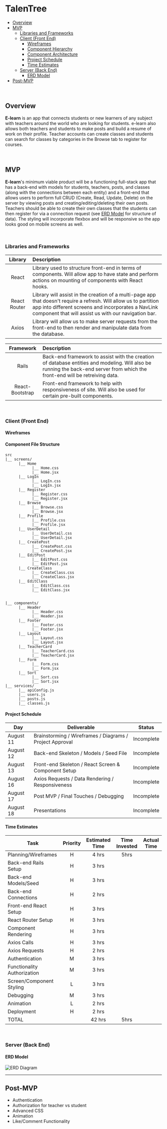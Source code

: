 # TalenTree

- [Overview](#overview)
- [MVP](#mvp)
  - [Libraries and Frameworks](#libraries-and-frameworks)
  - [Client (Front End)](#client-front-end)
    - [Wireframes](#wireframes)
    - [Component Hierarchy](#component-hierarchy)
    - [Component Architecture](#component-architecture)
    - [Project Schedule](#project-schedule)
    - [Time Estimates](#time-estimates)
  - [Server (Back End)](#server-back-end)
    - [ERD Model](#erd-model)
- [Post-MVP](#post-mvp)

<br>

## Overview

**E-learn** is an app that connects students or new learners of any subject with teachers around the world who are looking for students. e-learn also allows both teachers and students to make posts and build a resume of work on their profile. Teacher accounts can create classes and students can search for classes by categories in the Browse tab to register for courses.

<br>

## MVP

**E-learn**'s minimum viable product will be a functioning full-stack app that has a back-end with models for students, teachers, posts, and classes (along with the connections between each entity) and a front-end that allows users to perform full CRUD (Create, Read, Update, Delete) on the server by viewing posts and creating/editing/deleting their own posts. Teachers should be able to create their own classes that the students can then register for via a connection request (see [ERD Model](#erd-model) for structure of data). The styling will incorporate flexbox and will be responsive so the app looks good on mobile screens as well.

<br>

### Libraries and Frameworks

|   Library    | Description                                                                                                                                                                                                                     |
| :----------: | :------------------------------------------------------------------------------------------------------------------------------------------------------------------------------------------------------------------------------ |
|    React     | Library used to structure front-end in terms of components. Will allow app to have state and perform actions on mounting of components with React hooks.                                                                        |
| React Router | Library will assist in the creation of a multi-page app that doesn't require a refresh. Will allow us to partition app into different screens and incorporates a NavLink component that will assist us with our navigation bar. |
|    Axios     | Library will allow us to make server requests from the front-end to then render and manipulate data from the database.                                                                                                          |

|    Framework    | Description                                                                                                                                                                  |
| :-------------: | :--------------------------------------------------------------------------------------------------------------------------------------------------------------------------- |
|      Rails      | Back-end framework to assist with the creation of database entities and modeling. Will also be running the back-end server from which the front-end will be retreiving data. |
| React-Bootstrap | Front-end framework to help with responsiveness of site. Will also be used for certain pre-built components.                                                                 |

<br>

### Client (Front End)

#### Wireframes



#### Component File Structure

```structure
src
|__ screens/
      |__ Home
            |__ Home.css
            |__ Home.jsx
      |__ LogIn
            |__ LogIn.css
            |__ LogIn.jsx
      |__ Register
            |__ Register.css
            |__ Register.jsx
      |__ Browse
            |__ Browse.css
            |__ Browse.jsx
      |__ Profile
            |__ Profile.css
            |__ Profile.jsx
      |__ UserDetail
            |__ UserDetail.css
            |__ UserDetail.jsx
      |__ CreatePost
            |__ CreatePost.css
            |__ CreatePost.jsx
      |__ EditPost
            |__ EditPost.css
            |__ EditPost.jsx
      |__ CreateClass
            |__ CreateClass.css
            |__ CreateClass.jsx
      |__ EditClass
            |__ EditClass.css
            |__ EditClass.jsx


|__ components/
      |__ Header
            |__ Header.css
            |__ Header.jsx
      |__ Footer
            |__ Footer.css
            |__ Footer.jsx
      |__ Layout
            |__ Layout.css
            |__ Layout.jsx
      |__ TeacherCard
            |__ TeacherCard.css
            |__ TeacherCard.jsx
      |__ Form
            |__ Form.css
            |__ Form.jsx
      |__ Sort
            |__ Sort.css
            |__ Sort.jsx
|__ services/
      |__ apiConfig.js
      |__ users.js
      |__ posts.js
      |__ classes.js

```

#### Project Schedule

| Day       | Deliverable                                              | Status     |
| --------- | -------------------------------------------------------- | ---------- |
| August 11 | Brainstorming / Wireframes / Diagrams / Project Approval | Incomplete |
| August 12 | Back-end Skeleton / Models / Seed File                   | Incomplete |
| August 13 | Front-end Skeleton / React Screen & Component Setup      | Incomplete |
| August 16 | Axios Requests / Data Rendering / Responsiveness         | Incomplete |
| August 17 | Post MVP / Final Touches / Debugging                     | Incomplete |
| August 18 | Presentations                                            | Incomplete |

#### Time Estimates

| Task                        | Priority | Estimated Time | Time Invested | Actual Time |
| --------------------------- | :------: | :------------: | :-----------: | :---------: |
| Planning/Wireframes         |    H     |     4 hrs      |     5hrs      |             |
| Back-end Rails Setup        |    H     |     3 hrs      |               |             |
| Back-end Models/Seed        |    H     |     3 hrs      |               |             |
| Back-end Connections        |    H     |     2 hrs      |               |             |
| Front-end React Setup       |    H     |     3 hrs      |               |             |
| React Router Setup          |    H     |     3 hrs      |               |             |
| Component Rendering         |    H     |     3 hrs      |               |             |
| Axios Calls                 |    H     |     3 hrs      |               |             |
| Axios Requests              |    H     |     2 hrs      |               |             |
| Authentication              |    M     |     3 hrs      |               |             |
| Functionality Authorization |    M     |     3 hrs      |               |             |
| Screen/Component Styling    |    L     |     3 hrs      |               |             |
| Debugging                   |    M     |     3 hrs      |               |             |
| Animation                   |    L     |     2 hrs      |               |             |
| Deployment                  |    H     |     2 hrs      |               |             |
| TOTAL                       |          |     42 hrs     |     5hrs      |             |

<br>

### Server (Back End)

#### ERD Model

![ERD Diagram](https://res.cloudinary.com/dszox5xnw/image/upload/v1628791604/TalenTree/talentree-erd_2_gkopwu.png)
<br>

---

## Post-MVP

- Authentication
- Authorization for teacher vs student
- Advanced CSS
- Animation
- Like/Comment Functionality
